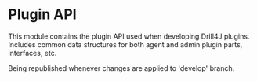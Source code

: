 # Plugin API

This module contains the plugin API used when developing Drill4J plugins. Includes common data structures for both agent and admin plugin parts, interfaces, etc.

Being republished whenever changes are applied to 'develop' branch.
